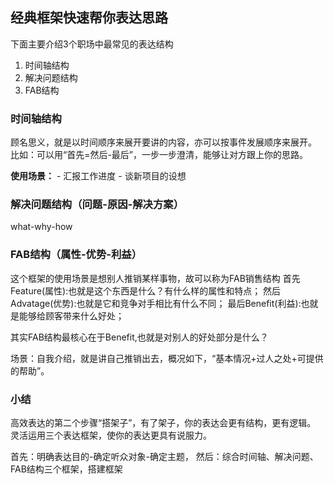 ## 经典框架快速帮你表达思路

下面主要介绍3个职场中最常见的表达结构
1. 时间轴结构
2. 解决问题结构
3. FAB结构

### 时间轴结构
顾名思义，就是以时间顺序来展开要讲的内容，亦可以按事件发展顺序来展开。
比如：可以用“首先=然后-最后”，一步一步澄清，能够让对方跟上你的思路。

**使用场景：**
    - 汇报工作进度
    - 谈新项目的设想
### 解决问题结构（问题-原因-解决方案）
what-why-how
### FAB结构（属性-优势-利益）

这个框架的使用场景是想别人推销某样事物，故可以称为FAB销售结构
首先Feature(属性):也就是这个东西是什么？有什么样的属性和特点；
然后Advatage(优势):也就是它和竞争对手相比有什么不同；
最后Benefit(利益):也就是能够给顾客带来什么好处；

其实FAB结构最核心在于Benefit,也就是对别人的好处部分是什么？

场景：自我介绍，就是讲自己推销出去，概况如下，“基本情况+过人之处+可提供的帮助”。

### 小结

高效表达的第二个步骤“搭架子”，有了架子，你的表达会更有结构，更有逻辑。
灵活运用三个表达框架，使你的表达更具有说服力。

首先：明确表达目的-确定听众对象-确定主题，
然后：综合时间轴、解决问题、FAB结构三个框架，搭建框架
